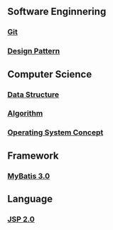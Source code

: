 ## Software Enginnering
### [Git](https://github.com/yonghwankim-dev/git_study)
### [Design Pattern](https://github.com/yonghwankim-dev/DesignPattern)

## Computer Science
### [Data Structure](https://github.com/yonghwankim-dev/DataStruct)
### [Algorithm](https://github.com/yonghwankim-dev/inflearn_algorithm)
### [Operating System Concept](https://github.com/yonghwankim-dev/OperatingSystem_Study)

## Framework
### [MyBatis 3.0](https://github.com/yonghwankim-dev/mybatis_study)

## Language
### [JSP 2.0](https://github.com/yonghwankim-dev/JSP2.0)
